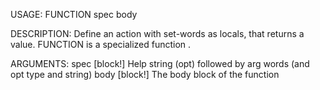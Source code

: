 USAGE:
     FUNCTION spec body 

DESCRIPTION:
     Define an action with set-words as locals, that returns a value.
     FUNCTION is a specialized function .

ARGUMENTS:
    spec [block!]
        Help string (opt) followed by arg words (and opt type and string)
    body [block!]
        The body block of the function
